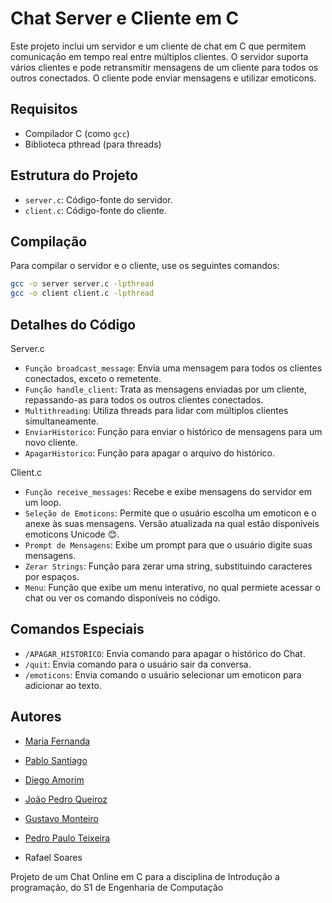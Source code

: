# Chat Server e Cliente em C

Este projeto inclui um servidor e um cliente de chat em C que permitem comunicação em tempo real entre múltiplos clientes. O servidor suporta vários clientes e pode retransmitir mensagens de um cliente para todos os outros conectados. O cliente pode enviar mensagens e utilizar emoticons.

## Requisitos

- Compilador C (como `gcc`)
- Biblioteca pthread (para threads)

## Estrutura do Projeto

- `server.c`: Código-fonte do servidor.
- `client.c`: Código-fonte do cliente.

## Compilação

Para compilar o servidor e o cliente, use os seguintes comandos:

```bash
gcc -o server server.c -lpthread
gcc -o client client.c -lpthread
```
## Detalhes do Código
Server.c
- `Função broadcast_message`: Envia uma mensagem para todos os clientes conectados, exceto o remetente.
- `Função handle_client`: Trata as mensagens enviadas por um cliente, repassando-as para todos os outros clientes conectados.
- `Multithreading`: Utiliza threads para lidar com múltiplos clientes simultaneamente.
- `EnviarHistorico`: Função para enviar o histórico de mensagens para um novo cliente.
- `ApagarHistorico`: Função para apagar o arquivo do histórico.

Client.c
- `Função receive_messages`: Recebe e exibe mensagens do servidor em um loop.
- `Seleção de Emoticons`: Permite que o usuário escolha um emoticon e o anexe às suas mensagens. Versão atualizada na qual estão disponíveis emoticons Unicode 😊.
- `Prompt de Mensagens`: Exibe um prompt para que o usuário digite suas mensagens.
- `Zerar Strings`: Função para zerar uma string, substituindo caracteres por espaços.
- `Menu`: Função que exibe um menu interativo, no qual permiete acessar o chat ou ver os comando disponíveis no código.

## Comandos Especiais
- `/APAGAR_HISTORICO`: Envia comando para apagar o histórico do Chat.
- `/quit`: Envia comando para o usuário sair da conversa.
- `/emoticons`: Envia comando o usuário selecionar um emoticon para adicionar ao texto.

## Autores

- [Maria Fernanda](https://www.github.com/mariafernandabq)

- [Pablo Santiago](https://www.github.com/pablosantiago-ar)

- [Diego Amorim](https://www.github.com/diego-amvi)

- [João Pedro Queiroz](https://www.github.com/JoaopedroQR)

- [Gustavo Monteiro](https://www.github.com/tavinml)

- [Pedro Paulo Teixeira](https://github.com/pedrolvrx86)

- Rafael Soares

Projeto de um Chat Online em C para a disciplina de Introdução a programação, do S1 de Engenharia de Computação
